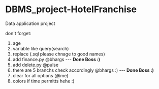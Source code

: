 # DBMS_project-HotelFranchise
Data application project

don't forget:
1. age
2. variable like query(search)
3. replace (.sql please chnage to good names)
4. add finance.py @bhargs  --- **Done Boss :)**
5. add delete.py @pulse
6. there are 5 branchs check accordingly @bhargs :) --- **Done Boss :)**
7. clear for all options (@me)
8. colors if time permitts hehe :)
